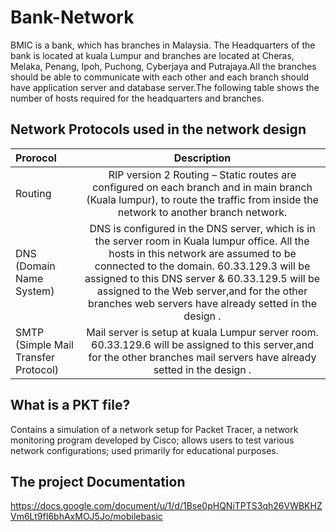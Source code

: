 # Bank-Network
BMIC is a bank, which has branches in Malaysia. The Headquarters of the bank is located at kuala Lumpur and branches are located at Cheras, Melaka, Penang, Ipoh, Puchong, Cyberjaya and Putrajaya.All the branches should be able to communicate with each other and each branch should have application server and database server.The following table shows the number of hosts required for the headquarters and branches.
## Network Protocols used in the network design 
| Prorocol | Description |
| :----------- | :------------: |
| Routing | RIP version 2 Routing – Static routes are configured on each branch and in main branch (Kuala lumpur), to route the traffic from inside the network to another branch network.|
|  DNS (Domain Name System)  |DNS is configured in the DNS server, which is in the server room in Kuala lumpur  office. All the hosts in this network are assumed to be connected to the domain. 60.33.129.3 will be assigned to this DNS server & 60.33.129.5 will be assigned to the Web server,and for the other branches web servers have already setted in the design .  |
| SMTP (Simple Mail Transfer Protocol) |Mail server is setup at kuala Lumpur  server room.  60.33.129.6 will be assigned to this server,and for the other branches mail  servers have already setted in the design . |







## What is a PKT file?
Contains a simulation of a network setup for Packet Tracer, a network monitoring program developed by Cisco; allows users to test various network configurations; used primarily for educational purposes.


## The project Documentation

https://docs.google.com/document/u/1/d/1Bse0pHQNiTPTS3qh26VWBKHZVm6Lt9fI6bhAxMOJ5Jo/mobilebasic

